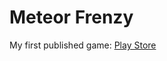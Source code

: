 # Meteor Frenzy

My first published game: [Play Store](https://play.google.com/store/apps/details?id=com.IonutMocanu.MeteorFrenzy)
